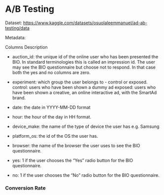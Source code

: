 # A/B Testing
Dataset: https://www.kaggle.com/datasets/osuolaleemmanuel/ad-ab-testing/data

Metadata:

Columns Description

  - auction_id: the unique id of the online user who has been presented the BIO. In standard terminologies this is called an impression id. The user may see the BIO questionnaire but choose not to respond. In that case both the yes and no columns are zero.

  - experiment: which group the user belongs to - control or exposed.
      control: users who have been shown a dummy ad
      exposed: users who have been shown a creative, an online interactive ad, with the SmartAd brand. 

  - date: the date in YYYY-MM-DD format

  - hour: the hour of the day in HH format.

  - device_make: the name of the type of device the user has e.g. Samsung

  - platform_os: the id of the OS the user has.

  - browser: the name of the browser the user uses to see the BIO questionnaire.

  - yes: 1 if the user chooses the “Yes” radio button for the BIO questionnaire.

  - no: 1 if the user chooses the “No” radio button for the BIO questionnaire.

### Conversion Rate

